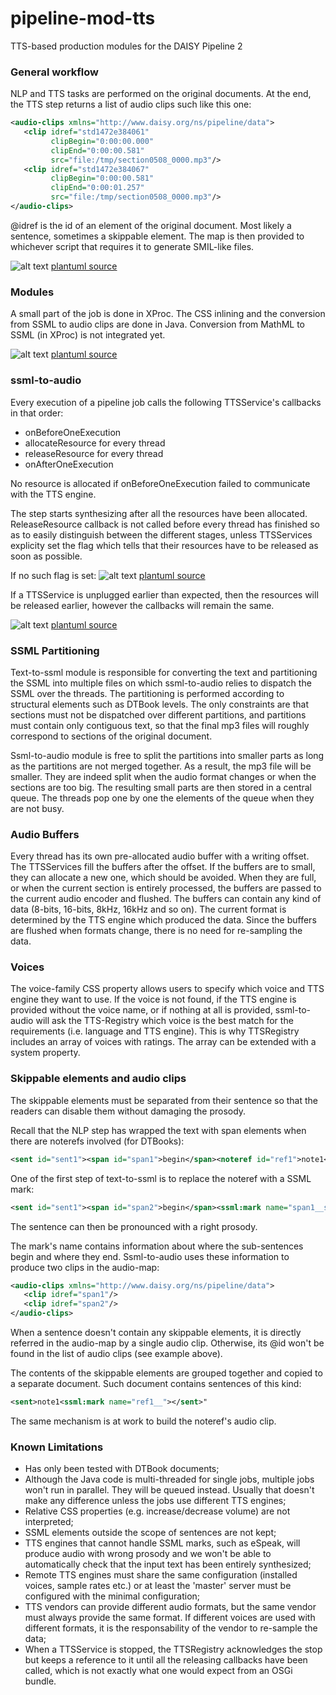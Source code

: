pipeline-mod-tts
================

TTS-based production modules for the DAISY Pipeline 2


### General workflow

NLP and TTS tasks are performed on the original documents. At the end, the TTS step returns a list of audio clips such like this one:

```xml
<audio-clips xmlns="http://www.daisy.org/ns/pipeline/data">
   <clip idref="std1472e384061"
         clipBegin="0:00:00.000"
         clipEnd="0:00:00.581"
         src="file:/tmp/section0508_0000.mp3"/>
   <clip idref="std1472e384067"
         clipBegin="0:00:00.581"
         clipEnd="0:00:01.257"
         src="file:/tmp/section0508_0000.mp3"/>
</audio-clips>
```

@idref is the id of an element of the original document. Most likely a sentence, sometimes a skippable element. The map is then provided to whichever script that requires it to generate SMIL-like files.

![alt text](dtbook-to-epub3.png)
[plantuml source](dtbook-to-epub3.uml)

### Modules

A small part of the job is done in XProc. The CSS inlining and the conversion from SSML to audio clips are done in Java. Conversion from MathML to SSML (in XProc) is not integrated yet.

![alt text](tts.png)
[plantuml source](tts.uml)

### ssml-to-audio

Every execution of a pipeline job calls the following TTSService's callbacks in that order:
- onBeforeOneExecution
- allocateResource for every thread
- releaseResource for every thread
- onAfterOneExecution

No resource is allocated if onBeforeOneExecution failed to communicate with the TTS engine.

The step starts synthesizing after all the resources have been allocated. ReleaseResource callback is not called before every thread has finished so as to easily distinguish between the different stages, unless TTSServices explicity set the flag which tells that their resources have to be released as soon as possible.

If no such flag is set:
![alt text](ssml-to-audio.png)
[plantuml source](ssml-to-audio.uml)

If a TTSService is unplugged earlier than expected, then the resources will be released earlier, however the callbacks will remain the same.

![alt text](stop.png)
[plantuml source](stop.uml)

### SSML Partitioning

Text-to-ssml module is responsible for converting the text and partitioning the SSML into multiple files on which ssml-to-audio relies to dispatch the SSML over the threads. The partitioning is performed according to structural elements such as DTBook levels. The only constraints are that sections must not be dispatched over different partitions, and partitions must contain only contiguous text, so that the final mp3 files will roughly correspond to sections of the original document.

Ssml-to-audio module is free to split the partitions into smaller parts as long as the partitions are not merged together. As a result, the mp3 file will be smaller. They are indeed split when the audio format changes or when the sections are too big. The resulting small parts are then stored in a central queue. The threads pop one by one the elements of the queue when they are not busy.

### Audio Buffers

Every thread has its own pre-allocated audio buffer with a writing offset. The TTSServices fill the buffers after the offset. If the buffers are to small, they can allocate a new one, which should be avoided. When they are full, or when the current section is entirely processed, the buffers are passed to the current audio encoder and flushed. The buffers can contain any kind of data (8-bits, 16-bits, 8kHz, 16kHz and so on). The current format is determined by the TTS engine which produced the data. Since the buffers are flushed when formats change, there is no need for re-sampling the data.

### Voices

The voice-family CSS property allows users to specify which voice and TTS engine they want to use. If the voice is not found, if the TTS engine is provided without the voice name, or if nothing at all is provided, ssml-to-audio will ask the TTS-Registry which voice is the best match for the requirements (i.e. language and TTS engine). This is why TTSRegistry includes an array of voices with ratings. The array can be extended with a system property.

### Skippable elements and audio clips

The skippable elements must be separated from their sentence so that the readers can disable them without damaging the prosody.


Recall that the NLP step has wrapped the text with span elements when there are noterefs involved (for DTBooks):
```xml
<sent id="sent1"><span id="span1">begin</span><noteref id="ref1">note1</noteref><span id="span1">end</span></sent>"
```

One of the first step of text-to-ssml is to replace the noteref with a SSML mark:
```xml
<sent id="sent1"><span id="span2">begin</span><ssml:mark name="span1__span2"><span id="span2">end</span></sent>"
```

The sentence can then be pronounced with a right prosody.


The mark's name contains information about where the sub-sentences begin and where they end. Ssml-to-audio uses these information to produce two clips in the audio-map:
```xml
<audio-clips xmlns="http://www.daisy.org/ns/pipeline/data">
   <clip idref="span1"/>
   <clip idref="span2"/>
</audio-clips>
```

When a sentence doesn't contain any skippable elements, it is directly referred in the audio-map by a single audio clip. Otherwise, its @id won't be found in the list of audio clips (see example above).


The contents of the skippable elements are grouped together and copied to a separate document. Such document contains sentences of this kind:
```xml
<sent>note1<ssml:mark name="ref1__"></sent>"
```

The same mechanism is at work to build the noteref's audio clip.


### Known Limitations

- Has only been tested with DTBook documents;
- Although the Java code is multi-threaded for single jobs, multiple jobs won't run in parallel. They will be queued instead. Usually that doesn't make any difference unless the jobs use different TTS engines;
- Relative CSS properties (e.g. increase/decrease volume) are not interpreted;
- SSML elements outside the scope of sentences are not kept;
- TTS engines that cannot handle SSML marks, such as eSpeak, will produce audio with wrong prosody and we won't be able to automatically check that the input text has been entirely synthesized;
- Remote TTS engines must share the same configuration (installed voices, sample rates etc.) or at least the 'master' server must be configured with the minimal configuration;
- TTS vendors can provide different audio formats, but the same vendor must always provide the same format. If different voices are used with different formats, it is the responsability of the vendor to re-sample the data;
- When a TTSService is stopped, the TTSRegistry acknowledges the stop but keeps a reference to it until all the releasing callbacks have been called, which is not exactly what one would expect from an OSGi bundle.